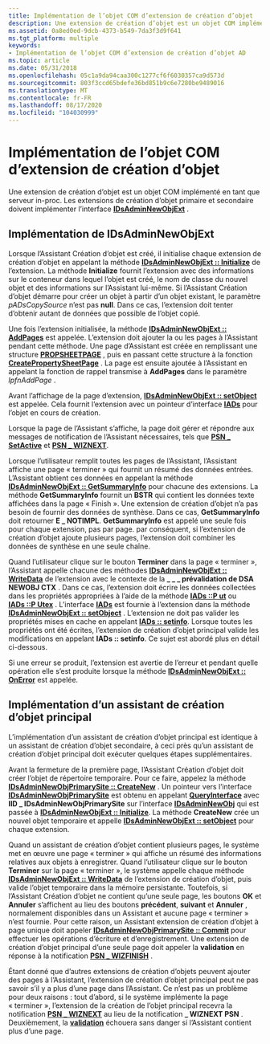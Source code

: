 ```yaml
---
title: Implémentation de l’objet COM d’extension de création d’objet
description: Une extension de création d’objet est un objet COM implémenté en tant que serveur in-proc. Les extensions de création d’objet primaire et secondaire doivent implémenter l’interface IDsAdminNewObjExt.
ms.assetid: 0a8ed0ed-9dcb-4373-b549-7da3f3d9f641
ms.tgt_platform: multiple
keywords:
- Implémentation de l’objet COM d’extension de création d’objet AD
ms.topic: article
ms.date: 05/31/2018
ms.openlocfilehash: 05c1a9da94caa300c1277cf6f6030357ca9d573d
ms.sourcegitcommit: 803f3ccd65bdefe36bd851b9c6e7280be9489016
ms.translationtype: MT
ms.contentlocale: fr-FR
ms.lasthandoff: 08/17/2020
ms.locfileid: "104030999"
---
```

# <a name="implementing-the-object-creation-extension-com-object"></a>Implémentation de l’objet COM d’extension de création d’objet

Une extension de création d’objet est un objet COM implémenté en tant que serveur in-proc. Les extensions de création d’objet primaire et secondaire doivent implémenter l’interface [**IDsAdminNewObjExt**](/windows/desktop/api/DSAdmin/nn-dsadmin-idsadminnewobjext) .

## <a name="implementing-idsadminnewobjext"></a>Implémentation de IDsAdminNewObjExt

Lorsque l’Assistant Création d’objet est créé, il initialise chaque extension de création d’objet en appelant la méthode [**IDsAdminNewObjExt :: Initialize**](/windows/desktop/api/DSAdmin/nf-dsadmin-idsadminnewobjext-initialize) de l’extension. La méthode **Initialize** fournit l’extension avec des informations sur le conteneur dans lequel l’objet est créé, le nom de classe du nouvel objet et des informations sur l’Assistant lui-même. Si l’Assistant Création d’objet démarre pour créer un objet à partir d’un objet existant, le paramètre *pADsCopySource* n’est pas **null**. Dans ce cas, l’extension doit tenter d’obtenir autant de données que possible de l’objet copié.

Une fois l’extension initialisée, la méthode [**IDsAdminNewObjExt :: AddPages**](/windows/desktop/api/DSAdmin/nf-dsadmin-idsadminnewobjext-addpages) est appelée. L’extension doit ajouter la ou les pages à l’Assistant pendant cette méthode. Une page d’Assistant est créée en remplissant une structure [**PROPSHEETPAGE**](/windows/win32/api/prsht/ns-prsht-propsheetpagea_v2) , puis en passant cette structure à la fonction [**CreatePropertySheetPage**](/windows/win32/api/prsht/nf-prsht-createpropertysheetpagea) . La page est ensuite ajoutée à l’Assistant en appelant la fonction de rappel transmise à **AddPages** dans le paramètre *lpfnAddPage* .

Avant l’affichage de la page d’extension, [**IDsAdminNewObjExt :: setObject**](/windows/desktop/api/DSAdmin/nf-dsadmin-idsadminnewobjext-setobject) est appelée. Cela fournit l’extension avec un pointeur d’interface [**IADs**](/windows/desktop/api/iads/nn-iads-iads) pour l’objet en cours de création.

Lorsque la page de l’Assistant s’affiche, la page doit gérer et répondre aux messages de notification de l’Assistant nécessaires, tels que [**PSN \_ SetActive**](../controls/psn-setactive.md) et [**PSN \_ WIZNEXT**](../controls/psn-wiznext.md).

Lorsque l’utilisateur remplit toutes les pages de l’Assistant, l’Assistant affiche une page « terminer » qui fournit un résumé des données entrées. L’Assistant obtient ces données en appelant la méthode [**IDsAdminNewObjExt :: GetSummaryInfo**](/windows/desktop/api/DSAdmin/nf-dsadmin-idsadminnewobjext-getsummaryinfo) pour chacune des extensions. La méthode **GetSummaryInfo** fournit un **BSTR** qui contient les données texte affichées dans la page « Finish ». Une extension de création d’objet n’a pas besoin de fournir des données de synthèse. Dans ce cas, **GetSummaryInfo** doit retourner **E \_ NOTIMPL**. **GetSummaryInfo** est appelé une seule fois pour chaque extension, pas par page. par conséquent, si l’extension de création d’objet ajoute plusieurs pages, l’extension doit combiner les données de synthèse en une seule chaîne.

Quand l’utilisateur clique sur le bouton **Terminer** dans la page « terminer », l’Assistant appelle chacune des méthodes [**IDsAdminNewObjExt :: WriteData**](/windows/desktop/api/DSAdmin/nf-dsadmin-idsadminnewobjext-writedata) de l’extension avec le contexte de la **\_ \_ \_ prévalidation de DSA NEWOBJ CTX** . Dans ce cas, l’extension doit écrire les données collectées dans les propriétés appropriées à l’aide de la méthode [**IADs ::P ut**](/windows/desktop/api/iads/nf-iads-iads-put) ou [**IADs ::P Utex**](/windows/desktop/api/iads/nf-iads-iads-putex) . L’interface [**IADs**](/windows/desktop/api/iads/nn-iads-iads) est fournie à l’extension dans la méthode [**IDsAdminNewObjExt :: setObject**](/windows/desktop/api/DSAdmin/nf-dsadmin-idsadminnewobjext-setobject) . L’extension ne doit pas valider les propriétés mises en cache en appelant [**IADs :: setinfo**](/windows/desktop/api/iads/nf-iads-iads-setinfo). Lorsque toutes les propriétés ont été écrites, l’extension de création d’objet principal valide les modifications en appelant **IADs :: setinfo**. Ce sujet est abordé plus en détail ci-dessous.

Si une erreur se produit, l’extension est avertie de l’erreur et pendant quelle opération elle s’est produite lorsque la méthode [**IDsAdminNewObjExt :: OnError**](/windows/desktop/api/DSAdmin/nf-dsadmin-idsadminnewobjext-onerror) est appelée.

## <a name="implementing-a-primary-object-creation-wizard"></a>Implémentation d’un assistant de création d’objet principal

L’implémentation d’un assistant de création d’objet principal est identique à un assistant de création d’objet secondaire, à ceci près qu’un assistant de création d’objet principal doit exécuter quelques étapes supplémentaires.

Avant la fermeture de la première page, l’Assistant Création d’objet doit créer l’objet de répertoire temporaire. Pour ce faire, appelez la méthode [**IDsAdminNewObjPrimarySite :: CreateNew**](/windows/desktop/api/DSAdmin/nf-dsadmin-idsadminnewobjprimarysite-createnew) . Un pointeur vers l’interface [**IDsAdminNewObjPrimarySite**](/windows/desktop/api/DSAdmin/nn-dsadmin-idsadminnewobjprimarysite) est obtenu en appelant [**QueryInterface**](/windows/win32/api/unknwn/nf-unknwn-iunknown-queryinterface(q)) avec **IID \_ IDsAdminNewObjPrimarySite** sur l’interface [**IDsAdminNewObj**](/windows/desktop/api/DSAdmin/nn-dsadmin-idsadminnewobj) qui est passée à [**IDsAdminNewObjExt :: Initialize**](/windows/desktop/api/DSAdmin/nf-dsadmin-idsadminnewobjext-initialize). La méthode **CreateNew** crée un nouvel objet temporaire et appelle [**IDsAdminNewObjExt :: setObject**](/windows/desktop/api/DSAdmin/nf-dsadmin-idsadminnewobjext-setobject) pour chaque extension.

Quand un assistant de création d’objet contient plusieurs pages, le système met en œuvre une page « terminer » qui affiche un résumé des informations relatives aux objets à enregistrer. Quand l’utilisateur clique sur le bouton **Terminer** sur la page « terminer », le système appelle chaque méthode [**IDsAdminNewObjExt :: WriteData**](/windows/desktop/api/DSAdmin/nf-dsadmin-idsadminnewobjext-writedata) de l’extension de création d’objet, puis valide l’objet temporaire dans la mémoire persistante. Toutefois, si l’Assistant Création d’objet ne contient qu’une seule page, les boutons **OK** et **Annuler** s’affichent au lieu des boutons **précédent**, **suivant** et **Annuler** , normalement disponibles dans un Assistant et aucune page « terminer » n’est fournie. Pour cette raison, un Assistant extension de création d’objet à page unique doit appeler [**IDsAdminNewObjPrimarySite :: Commit**](/windows/desktop/api/DSAdmin/nf-dsadmin-idsadminnewobjprimarysite-commit) pour effectuer les opérations d’écriture et d’enregistrement. Une extension de création d’objet principal d’une seule page doit appeler la **validation** en réponse à la notification [**PSN \_ WIZFINISH**](../controls/psn-wizfinish.md) .

Étant donné que d’autres extensions de création d’objets peuvent ajouter des pages à l’Assistant, l’extension de création d’objet principal peut ne pas savoir s’il y a plus d’une page dans l’Assistant. Ce n’est pas un problème pour deux raisons : tout d’abord, si le système implémente la page « terminer », l’extension de la création de l’objet principal recevra la notification [**PSN \_ WIZNEXT**](../controls/psn-wiznext.md) au lieu de la notification **\_ WIZNEXT PSN** . Deuxièmement, la [**validation**](/windows/desktop/api/DSAdmin/nf-dsadmin-idsadminnewobjprimarysite-commit) échouera sans danger si l’Assistant contient plus d’une page.

 

 